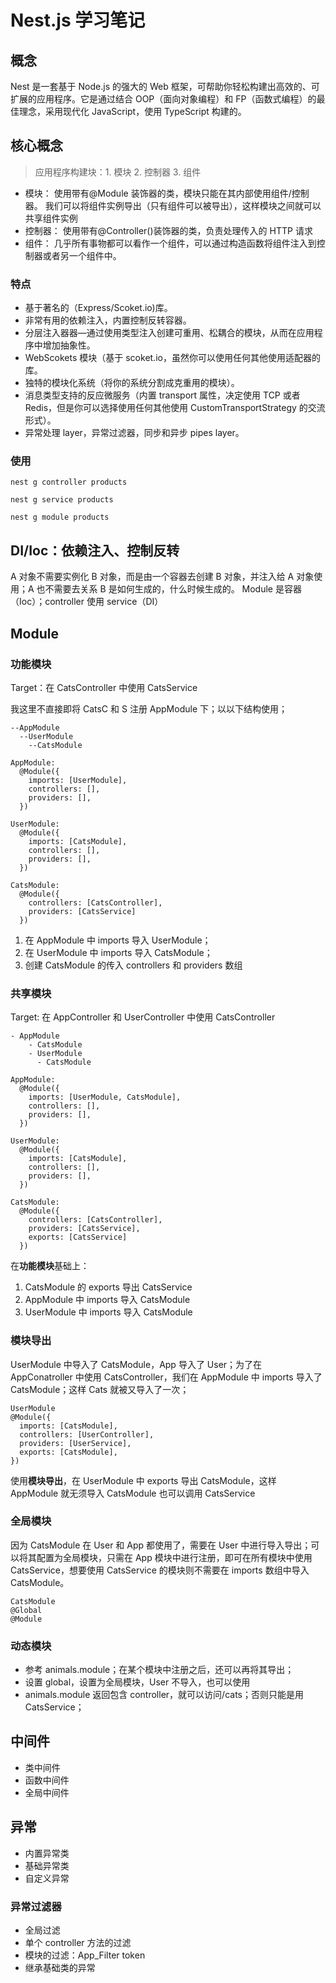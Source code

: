 # Nest.js 学习笔记

## 概念

Nest 是一套基于 Node.js 的强大的 Web 框架，可帮助你轻松构建出高效的、可扩展的应用程序。它是通过结合 OOP（面向对象编程）和 FP（函数式编程）的最佳理念，采用现代化 JavaScript，使用 TypeScript 构建的。

## 核心概念

> 应用程序构建块：1. 模块 2. 控制器 3. 组件

- 模块：
  使用带有@Module 装饰器的类，模块只能在其内部使用组件/控制器。 我们可以将组件实例导出（只有组件可以被导出），这样模块之间就可以共享组件实例
- 控制器：
  使用带有@Controller()装饰器的类，负责处理传入的 HTTP 请求
- 组件：
  几乎所有事物都可以看作一个组件，可以通过构造函数将组件注入到控制器或者另一个组件中。

### 特点

- 基于著名的（Express/Scoket.io)库。
- 非常有用的依赖注入，内置控制反转容器。
- 分层注入器器—通过使用类型注入创建可重用、松耦合的模块，从而在应用程序中增加抽象性。
- WebScokets 模块（基于 scoket.io，虽然你可以使用任何其他使用适配器的库。
- 独特的模块化系统（将你的系统分割成克重用的模块）。
- 消息类型支持的反应微服务（内置 transport 属性，决定使用 TCP 或者 Redis，但是你可以选择使用任何其他使用 CustomTransportStrategy 的交流形式）。
- 异常处理 layer，异常过滤器，同步和异步 pipes layer。

### 使用

```
nest g controller products

nest g service products

nest g module products
```

## DI/Ioc：依赖注入、控制反转

A 对象不需要实例化 B 对象，而是由一个容器去创建 B 对象，并注入给 A 对象使用；A 也不需要去关系 B 是如何生成的，什么时候生成的。
Module 是容器（Ioc）；controller 使用 service（DI）

## Module

### 功能模块

Target：在 CatsController 中使用 CatsService

我这里不直接即将 CatsC 和 S 注册 AppModule 下；以以下结构使用；

```
--AppModule
  --UserModule
    --CatsModule
```

```
AppModule:
  @Module({
    imports: [UserModule],
    controllers: [],
    providers: [],
  })
```

```
UserModule:
  @Module({
    imports: [CatsModule],
    controllers: [],
    providers: [],
  })
```

```
CatsModule:
  @Module({
    controllers: [CatsController],
    providers: [CatsService]
  })
```

1. 在 AppModule 中 imports 导入 UserModule；
2. 在 UserModule 中 imports 导入 CatsModule；
3. 创建 CatsModule 的传入 controllers 和 providers 数组

### 共享模块

Target: 在 AppController 和 UserController 中使用 CatsController

```
- AppModule
    - CatsModule
    - UserModule
      - CatsModule
```

```
AppModule:
  @Module({
    imports: [UserModule, CatsModule],
    controllers: [],
    providers: [],
  })
```

```
UserModule:
  @Module({
    imports: [CatsModule],
    controllers: [],
    providers: [],
  })
```

```
CatsModule:
  @Module({
    controllers: [CatsController],
    providers: [CatsService],
    exports: [CatsService]
  })
```

在**功能模块**基础上：

1. CatsModule 的 exports 导出 CatsService
2. AppModule 中 imports 导入 CatsModule
3. UserModule 中 imports 导入 CatsModule

### 模块导出

UserModule 中导入了 CatsModule，App 导入了 User；为了在 AppConatroller 中使用 CatsController，我们在 AppModule 中 imports 导入了 CatsModule；这样 Cats 就被又导入了一次；

```
UserModule
@Module({
  imports: [CatsModule],
  controllers: [UserController],
  providers: [UserService],
  exports: [CatsModule],
})
```

使用**模块导出**，在 UserModule 中 exports 导出 CatsModule，这样 AppModule 就无须导入 CatsModule 也可以调用 CatsService

### 全局模块

因为 CatsModule 在 User 和 App 都使用了，需要在 User 中进行导入导出；可以将其配置为全局模块，只需在 App 模块中进行注册，即可在所有模块中使用 CatsService，想要使用 CatsService 的模块则不需要在 imports 数组中导入 CatsModule。

```
CatsModule
@Global
@Module
```

### 动态模块

- 参考 animals.module；在某个模块中注册之后，还可以再将其导出；
- 设置 global，设置为全局模块，User 不导入，也可以使用
- animals.module 返回包含 controller，就可以访问/cats；否则只能是用 CatsService；

## 中间件

- 类中间件
- 函数中间件
- 全局中间件

## 异常

- 内置异常类
- 基础异常类
- 自定义异常

### 异常过滤器

- 全局过滤
- 单个 controller 方法的过滤
- 模块的过滤：App_Filter token
- 继承基础类的异常
